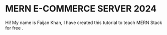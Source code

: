 # MERN E-COMMERCE SERVER 2024
Hi! My name is Faijan Khan, I have created this tutorial to teach MERN Stack for free .

